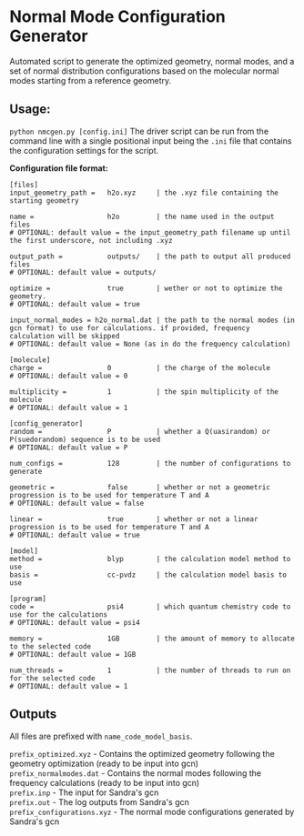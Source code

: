 # Normal Mode Configuration Generator

Automated script to generate the optimized geometry, normal modes, and a set of normal distribution configurations based on the molecular normal modes starting from a reference geometry.

## Usage:
`python nmcgen.py [config.ini]`
The driver script can be run from the command line with a single positional input being the `.ini` file that contains the configuration settings for the script.

**Configuration file format:**
```
[files]
input_geometry_path =   h2o.xyz     | the .xyz file containing the starting geometry

name =                  h2o         | the name used in the output files
# OPTIONAL: default value = the input_geometry_path filename up until the first underscore, not including .xyz

output_path =           outputs/    | the path to output all produced files
# OPTIONAL: default value = outputs/

optimize =              true        | wether or not to optimize the geometry.
# OPTIONAL: default value = true

input_normal_modes = h2o_normal.dat | the path to the normal modes (in gcn format) to use for calculations. if provided, frequency calculation will be skipped
# OPTIONAL: default value = None (as in do the frequency calculation)

[molecule]
charge =                0           | the charge of the molecule
# OPTIONAL: default value = 0

multiplicity =          1           | the spin multiplicity of the molecule
# OPTIONAL: default value = 1

[config_generator]
random =                P           | whether a Q(uasirandom) or P(suedorandom) sequence is to be used
# OPTIONAL: default value = P

num_configs =           128         | the number of configurations to generate

geometric =             false       | whether or not a geometric progression is to be used for temperature T and A
# OPTIONAL: default value = false

linear =                true        | whether or not a linear progression is to be used for temperature T and A
# OPTIONAL: default value = true

[model]
method =                blyp        | the calculation model method to use
basis =	                cc-pvdz     | the calculation model basis to use

[program]
code =                  psi4        | which quantum chemistry code to use for the calculations
# OPTIONAL: default value = psi4

memory =                1GB         | the amount of memory to allocate to the selected code
# OPTIONAL: default value = 1GB

num_threads =           1           | the number of threads to run on for the selected code
# OPTIONAL: default value = 1 
```

## Outputs
All files are prefixed with `name_code_model_basis`.

`prefix_optimized.xyz` - Contains the optimized geometry following the geometry optimization (ready to be input into gcn)  
`prefix_normalmodes.dat` - Contains the normal modes following the frequency calculations (ready to be input into gcn)  
`prefix.inp` - The input for Sandra's gcn  
`prefix.out` - The log outputs from Sandra's gcn  
`prefix_configurations.xyz` - The normal mode configurations generated by Sandra's gcn


